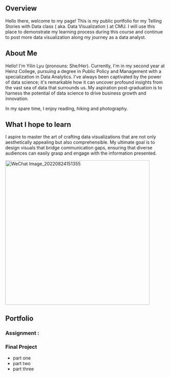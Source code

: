 ## Overview 
Hello there, welcome to my page! This is my public portfolio for my Telling Stories with Data class ( aka. Data Visualization ) at CMU. I will use this place to demonstrate my learning process during this course and continue to post more data visualization along my journey as a data analyst. 

## About Me 
Hello! I'm Yilin Lyu (pronouns: She/Her). Currently, I'm in my second year at Heinz College, pursuing a degree in Public Policy and Management with a specialization in Data Analytics. I've always been captivated by the power of data science; it's remarkable how it can uncover profound insights from the vast sea of data that surrounds us. My aspiration post-graduation is to harness the potential of data science to drive business growth and innovation.


In my spare time, I enjoy reading, hiking and photography. 

## What I hope to learn 
I aspire to master the art of crafting data visualizations that are not only aesthetically appealing but also comprehensible. My ultimate goal is to design visuals that bridge communication gaps, ensuring that diverse audiences can easily grasp and engage with the information presented.

<img src="https://github.com/YLtryingcode/Yilin-Lyu-portfolio/assets/122923571/1c1e828b-be76-4d61-b4d7-c56ebafac642" alt="WeChat Image_20220824151355" width="450"/>



## Portfolio 

### Assignment : 

### Final Project 
- part one
- part two
- part three 
